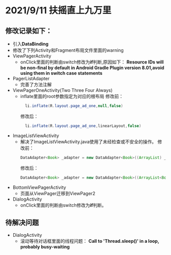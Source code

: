 # 2021/9/11 扶摇直上九万里

## 修改记录如下：

- 引入**DataBinding**
- 修改了下列Activity和Fragment布局文件里面的warning
- ViewPagerActivity
  - onClick里面的判断由switch修改为**if**判断,原因如下：
    **Resource IDs will be non-final by default in Android Gradle Plugin version 8.01,avoid using them in switch case statements**
- PagerListAdapter
  - 完善了方法注解
- ViewPagerOneActivity(Two Three Four Always)
  - inflate里面的root参数指定为对应的根布局
    修改前：
    ```java
      li.inflate(R.layout.page_ad_one,null,false)
    ```
    修改后：
    ```java
      li.inflate(R.layout.page_ad_one,linearLayout,false)
    ```
- ImageListViewActivity
  - 解决了ImageListViewActivity.java使用了未经检查或不安全的操作。
    修改前：
    ```java
    DataAdapter<Book> _adapter = new DataAdapter<Book>((ArrayList) _books, R.layout.list_view_item)
    ``` 
    修改后：
    ```java
    DataAdapter<Book> _adapter = new DataAdapter<Book>((ArrayList<Book>) _books, R.layout.list_view_item)
    ``` 
- BottomViewPagerActivity 
  - 页面从ViewPager迁移到ViewPager2 
- DialogActivity
  - onClick里面的判断由switch修改为**if**判断。

## 待解决问题   
- DialogActivity
  - 滚动等待对话框里面的线程问题：
    **Call to 'Thread.sleep()' in a loop, probably busy-waiting**  